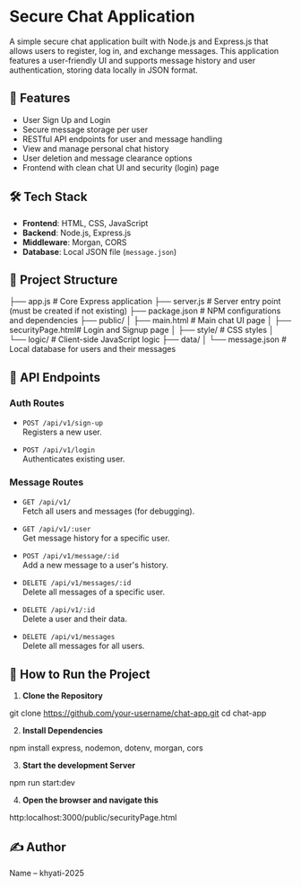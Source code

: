 # Secure Chat Application

A simple secure chat application built with Node.js and Express.js that allows users to register, log in, and exchange messages. This application features a user-friendly UI and supports message history and user authentication, storing data locally in JSON format.

## 🚀 Features

- User Sign Up and Login
- Secure message storage per user
- RESTful API endpoints for user and message handling
- View and manage personal chat history
- User deletion and message clearance options
- Frontend with clean chat UI and security (login) page

## 🛠️ Tech Stack

- **Frontend**: HTML, CSS, JavaScript
- **Backend**: Node.js, Express.js
- **Middleware**: Morgan, CORS
- **Database**: Local JSON file (`message.json`)

## 📁 Project Structure
├── app.js # Core Express application
├── server.js # Server entry point (must be created if not existing)
├── package.json # NPM configurations and dependencies
├── public/
│ ├── main.html # Main chat UI page
│ ├── securityPage.html# Login and Signup page
│ ├── style/ # CSS styles
│ └── logic/ # Client-side JavaScript logic
├── data/
│ └── message.json # Local database for users and their messages


## 🔐 API Endpoints

### Auth Routes

- `POST /api/v1/sign-up`  
  Registers a new user.

- `POST /api/v1/login`  
  Authenticates existing user.

### Message Routes

- `GET /api/v1/`  
  Fetch all users and messages (for debugging).

- `GET /api/v1/:user`  
  Get message history for a specific user.

- `POST /api/v1/message/:id`  
  Add a new message to a user's history.

- `DELETE /api/v1/messages/:id`  
  Delete all messages of a specific user.

- `DELETE /api/v1/:id`  
  Delete a user and their data.

- `DELETE /api/v1/messages`  
  Delete all messages for all users.

## 🧪 How to Run the Project

1. **Clone the Repository**

git clone https://github.com/your-username/chat-app.git
cd chat-app

2. **Install Dependencies**

npm install express, nodemon, dotenv, morgan, cors

3. **Start the development Server**

npm run start:dev

4. **Open the browser and navigate this**

http:localhost:3000/public/securityPage.html

## ✍️ Author
Name – khyati-2025
